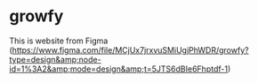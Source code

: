 # growfy
This is website from Figma (https://www.figma.com/file/MCjUx7jrxvuSMiUgjPhWDR/growfy?type=design&amp;node-id=1%3A2&amp;mode=design&amp;t=5JTS6dBIe6Fhptdf-1)
